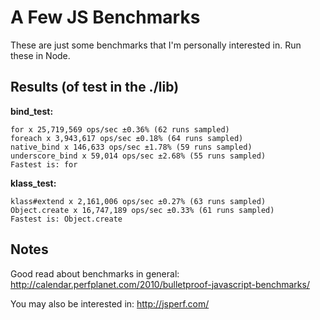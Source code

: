 A Few JS Benchmarks
====================

These are just some benchmarks that I'm personally interested in.
Run these in Node.

Results (of test in the ./lib)
-------------------------------

__bind\_test:__

    for x 25,719,569 ops/sec ±0.36% (62 runs sampled)
    foreach x 3,943,617 ops/sec ±0.18% (64 runs sampled)
    native_bind x 146,633 ops/sec ±1.78% (59 runs sampled)
    underscore_bind x 59,014 ops/sec ±2.68% (55 runs sampled)
    Fastest is: for

__klass\_test:__

    klass#extend x 2,161,006 ops/sec ±0.27% (63 runs sampled)
    Object.create x 16,747,189 ops/sec ±0.33% (61 runs sampled)
    Fastest is: Object.create

Notes
-----
Good read about benchmarks in general:
http://calendar.perfplanet.com/2010/bulletproof-javascript-benchmarks/

You may also be interested in:
http://jsperf.com/
